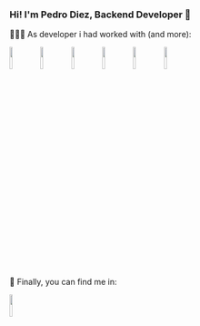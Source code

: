 ### Hi! I'm Pedro Diez, Backend Developer 👋

👩🏻‍💻 As developer i had worked with (and more):

<code><img width="10%" src="https://www.vectorlogo.zone/logos/python/python-ar21.svg"></code> 
<code><img width="10%" src="https://www.vectorlogo.zone/logos/sqlite/sqlite-ar21.svg"></code> 
<code><img width="10%" src="https://www.vectorlogo.zone/logos/w3_html5/w3_html5-ar21.svg"></code> 
<code><img width="10%" src="https://www.vectorlogo.zone/logos/w3_css/w3_css-ar21.svg"></code> 
<code><img width="10%" src="https://www.vectorlogo.zone/logos/stripe/stripe-ar21.svg"></code> 
<code><img width="10%" src="https://www.vectorlogo.zone/logos/getbootstrap/getbootstrap-ar21.svg"></code>

🔎 Finally, you can find me in:
 
<code><a href="https://www.linkedin.com/in/pedroalanisdiez/"><img width="10%" src="https://www.vectorlogo.zone/logos/linkedin/linkedin-ar21.svg"></a></code>
